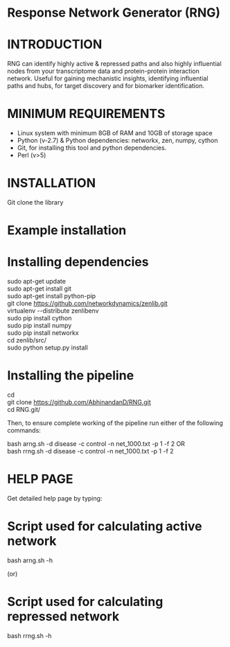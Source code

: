 # Response Network Generator (RNG)

# INTRODUCTION

RNG can identify highly active & repressed paths and also highly influential nodes from your transcriptome data and protein-protein interaction network. Useful for gaining mechanistic insights, identifying influential paths and hubs, for target discovery and for biomarker identification.

# MINIMUM REQUIREMENTS
* Linux system with minimum 8GB of RAM and 10GB of storage space
* Python (v-2.7) & Python dependencies: networkx, zen, numpy, cython
* Git, for installing this tool and python dependencies.
* Perl (v>5)

# INSTALLATION
Git clone the library

# Example installation

 # Installing dependencies
  
  sudo apt-get update  
  sudo apt-get install git  
  sudo apt-get install python-pip  
  git clone https://github.com/networkdynamics/zenlib.git  
  virtualenv --distribute zenlibenv  
  sudo pip install cython  
  sudo pip install numpy  
  sudo pip install networkx  
  cd zenlib/src/  
  sudo python setup.py install  
  
 # Installing the pipeline
 
  cd  
  git clone https://github.com/AbhinandanD/RNG.git  
  cd RNG.git/

Then, to ensure complete working of the pipeline run either of the following commands:

  bash arng.sh -d disease -c control -n net_1000.txt -p 1 -f 2
                        OR                    
  bash rrng.sh -d disease -c control -n net_1000.txt -p 1 -f 2


# HELP PAGE
Get detailed help page by typing:

 # Script used for calculating active network
 
 bash arng.sh -h 

(or)

 # Script used for calculating repressed network
 
 bash rrng.sh -h
 
 
